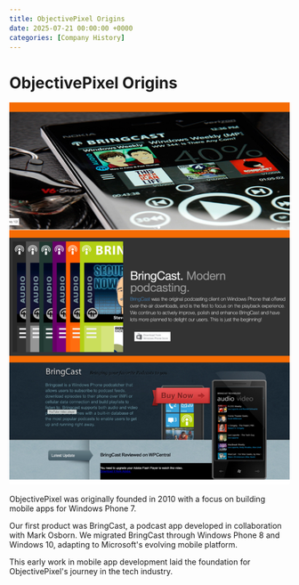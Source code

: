 ```yaml
---
title: ObjectivePixel Origins
date: 2025-07-21 00:00:00 +0000
categories: [Company History]
---
```


# ObjectivePixel Origins

![BringCast podcast app showcase](/assets/img/bringcastmerge.jpg)

ObjectivePixel was originally founded in 2010 with a focus on building mobile apps for Windows Phone 7.

Our first product was BringCast, a podcast app developed in collaboration with Mark Osborn. We migrated BringCast through Windows Phone 8 and Windows 10, adapting to Microsoft's evolving mobile platform.

This early work in mobile app development laid the foundation for ObjectivePixel's journey in the tech industry.
